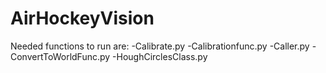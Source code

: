 # AirHockeyVision

Needed functions to run are:
-Calibrate.py
-Calibrationfunc.py
-Caller.py
-ConvertToWorldFunc.py
-HoughCirclesClass.py